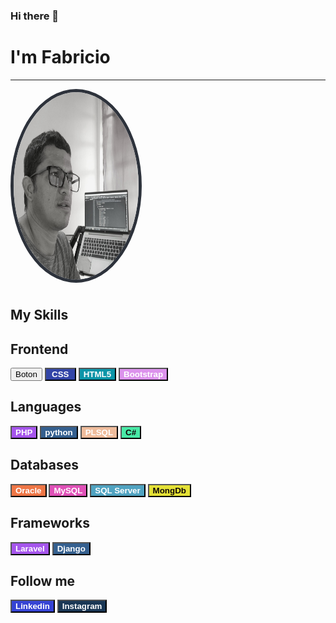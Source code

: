 ### Hi there 👋

<!--header-->
<a href="https://www.linkedin.com/in/fabricio-galarza-7bb174b9/" style="text-align:center; text-decoration:none"><h1> I'm Fabricio</h1></a>
<hr>
<img src="FGalarzaDev.jpeg" alt="Fabricio Galarza" width="200" height="300" style="border-radius:50%; border:5px solid rgb(45,50,59); margin-bottom:7px;">
<h2>My Skills</h2>
<h2>Frontend</h2>
<button type="button" width="100" height="70">
Boton
</button>
<button type="button" width="100" height="70" style="background-color: rgb(51, 69, 167); color: white; width: 50px;"><strong>CSS</strong></button>
<button type="button" width="100" height="70" style="background-color: rgb(11, 149, 168); color: white; ">
<strong>HTML5</strong>
</button>
<button type="button" width="100" height="70" style="background-color: rgb(220, 146, 236); color: white; ">
<strong>Bootstrap</strong>
</button>
<h2>Languages</h2>
<button type="button" width="100" height="70" style="background-color: rgb(165, 85, 236); color: white;">
<strong>PHP</strong>
</button>
<button type="button" width="100" height="70" style="background-color: rgb(53, 96, 143); color: white;">
<strong>python</strong>
</button>
<button type="button" width="100" height="70" style="background-color: rgb(239, 188, 156); color: white;">
<strong>PLSQL</strong>
</button>
<button type="button" width="600" height="200" style="background-color: rgb(72, 233, 166); color: rgb(16, 8, 8);">
<strong>C#</strong>
</button>
<h2>Databases</h2>
<button type="button" width="100" height="70" style="background-color: rgb(239, 118, 70); color: white;">
<strong>Oracle</strong>
</button>
<button type="button" width="100" height="70" style="background-color: rgb(224, 81, 184); color: white;">
<strong>MySQL</strong>
</button>
<button type="button" width="100" height="70" style="background-color: rgb(80, 163, 193); color: white;">
<strong>SQL Server</strong>
</button>
<button type="button" width="100" height="70" style="background-color: rgb(228, 225, 54); color: rgb(16, 8, 8);">
<strong>MongDb</strong>
</button>
<h2>Frameworks</h2>
<button type="button" width="100" height="70" style="background-color: rgb(165, 85, 236); color: white;">
<strong>Laravel</strong>
</button>
<button type="button" width="100" height="70" style="background-color: rgb(53, 96, 143); color: white;">
<strong>Django</strong>
</button>
<h2>Follow me</h2>
<button type="button" width="100" height="70" style="background-color: rgb(54, 68, 212); color: white;">
<strong>Linkedin</strong>
</button>
<button type="button" width="100" height="70" style="background-color: rgb(26, 55, 85); color: white;">
<strong>Instagram</strong>
</button>






